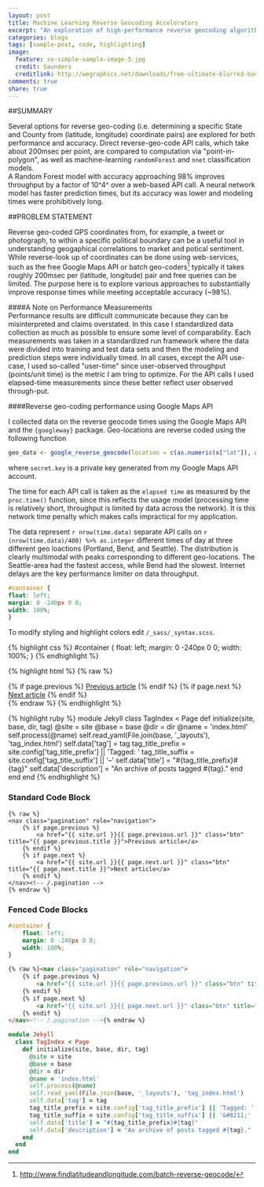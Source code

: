 ```yaml
---
layout: post
title: Machine Learning Reverse Geocoding Accelerators
excerpt: "An exploration of high-performance reverse geocoding algorithms"
categories: blogs
tags: [sample-post, code, highlighting]
image:
  feature: so-simple-sample-image-5.jpg
  credit: Saunders
  creditlink: http://wegraphics.net/downloads/free-ultimate-blurred-background-pack/
comments: true
share: true
---
```



##SUMMARY

Several options for reverse geo-coding (i.e. determining a specific State and County from (latitude, longitude) coordinate pairs) are explored for both performance and accuracy. Direct reverse-geo-code API calls, which take about 200msec per point, are compared to computation via "point-in-polygon", as well as machine-learning `randomForest` and `nnet` classification models.  
A Random Forest model with accuracy approaching 98% improves throughput by a factor of 10^4^ over a web-based API call. A neural network model has faster prediction times, but its accuracy was lower and modeling times were prohibitively long.

##PROBLEM STATEMENT

Reverse geo-coded GPS coordinates from, for example, a tweet or photograph, to within a specific political boundary can be a useful tool in understanding geogaphical correlations to market and potical sentiment. While reverse-look up of coordinates can be done using web-services, such as the free Google Maps API or batch geo-coders[^2] typically it takes roughly 200msec per (latitude, longitude) pair and free queries can be limited. The purpose here is to explore various approaches to substantially improve response times while meeting acceptable accuracy (~98%).

[^1]: <https://developers.google.com/maps/>
[^2]: <http://www.findlatitudeandlongitude.com/batch-reverse-geocode/>



####A Note on Performance Measurements  
Performance results are difficult communicate because they can be misinterpreted and claims overstated. In this case I standardized data collection as much as possible to ensure some level of comparability. Each measurements was taken in a standardized run framework where the data were divided into training and test data sets and then the modeling and prediction steps were individually timed. In all cases, except the API use-case, I used so-called "user-time" since user-observed throughput (points/unit time) is the metric I am tring to optimize. For the API calls I used elapsed-time measurements since these better reflect user observed through-put. 


####Reverse geo-coding performance using Google Maps API

I collected data on the reverse geocode times using the Google Maps API and the `{googleway}` package. Geo-locations are reverse coded using the following function

~~~ r
geo_data <- google_reverse_geocode(location = c(as.numeric(x["lat"]), as.numeric(x["lon"])), key = google.key.txt)
~~~

where `secret.key` is a private key generated from my Google Maps API account. 

The time for each API call is taken as the `elapsed time` as measured by the `proc.time()` function, since this reflects the usage model (processing time is relatively short, throughput is limited by data across the network). It is this network time penalty which makes calls impractical for my application. 




The data represent `r nrow(time.data)` separate API calls on `r (nrow(time.data)/400) %>% as.integer` different times of day at three different geo loactions (Portland, Bend, and Seattle). The distribution is clearly multimodal with peaks corresponding to different geo-locations. The Seattle-area had the fastest access, while Bend had the slowest.
Internet delays are the key performance limiter on data throughput. 


~~~ css
#container {
float: left;
margin: 0 -240px 0 0;
width: 100%;
}
~~~

To modify styling and highlight colors edit `/_sass/_syntax.scss`.

{% highlight css %}
#container {
  float: left;
  margin: 0 -240px 0 0;
  width: 100%;
}
{% endhighlight %}

{% highlight html %}
{% raw %}
<nav class="pagination" role="navigation">
    {% if page.previous %}
        <a href="{{ site.url }}{{ page.previous.url }}" class="btn" title="{{ page.previous.title }}">Previous article</a>
    {% endif %}
    {% if page.next %}
        <a href="{{ site.url }}{{ page.next.url }}" class="btn" title="{{ page.next.title }}">Next article</a>
    {% endif %}
</nav><!-- /.pagination -->
{% endraw %}
{% endhighlight %}

{% highlight ruby %}
module Jekyll
  class TagIndex < Page
    def initialize(site, base, dir, tag)
      @site = site
      @base = base
      @dir = dir
      @name = 'index.html'
      self.process(@name)
      self.read_yaml(File.join(base, '_layouts'), 'tag_index.html')
      self.data['tag'] = tag
      tag_title_prefix = site.config['tag_title_prefix'] || 'Tagged: '
      tag_title_suffix = site.config['tag_title_suffix'] || '&#8211;'
      self.data['title'] = "#{tag_title_prefix}#{tag}"
      self.data['description'] = "An archive of posts tagged #{tag}."
    end
  end
end
{% endhighlight %}


### Standard Code Block

    {% raw %}
    <nav class="pagination" role="navigation">
        {% if page.previous %}
            <a href="{{ site.url }}{{ page.previous.url }}" class="btn" title="{{ page.previous.title }}">Previous article</a>
        {% endif %}
        {% if page.next %}
            <a href="{{ site.url }}{{ page.next.url }}" class="btn" title="{{ page.next.title }}">Next article</a>
        {% endif %}
    </nav><!-- /.pagination -->
    {% endraw %}


### Fenced Code Blocks

~~~ css
#container {
    float: left;
    margin: 0 -240px 0 0;
    width: 100%;
}
~~~

~~~ html
{% raw %}<nav class="pagination" role="navigation">
    {% if page.previous %}
        <a href="{{ site.url }}{{ page.previous.url }}" class="btn" title="{{ page.previous.title }}">Previous article</a>
    {% endif %}
    {% if page.next %}
        <a href="{{ site.url }}{{ page.next.url }}" class="btn" title="{{ page.next.title }}">Next article</a>
    {% endif %}
</nav><!-- /.pagination -->{% endraw %}
~~~

~~~ ruby
module Jekyll
  class TagIndex < Page
    def initialize(site, base, dir, tag)
      @site = site
      @base = base
      @dir = dir
      @name = 'index.html'
      self.process(@name)
      self.read_yaml(File.join(base, '_layouts'), 'tag_index.html')
      self.data['tag'] = tag
      tag_title_prefix = site.config['tag_title_prefix'] || 'Tagged: '
      tag_title_suffix = site.config['tag_title_suffix'] || '&#8211;'
      self.data['title'] = "#{tag_title_prefix}#{tag}"
      self.data['description'] = "An archive of posts tagged #{tag}."
    end
  end
end
~~~
